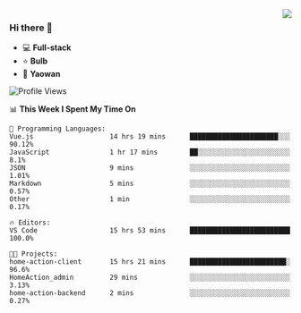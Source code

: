 <img  align="right" src="https://github-readme-stats.vercel.app/api?username=LolipopJ&show_icons=true&count_private=true&hide_title=true&include_all_commits=true&theme=vue">

### Hi there 👋

- :computer: **Full-stack**
- :star: **Bulb**
- :pill: **Yaowan**

<!--START_SECTION:waka-->
![Profile Views](http://img.shields.io/badge/Profile%20Views-0-blue)

📊 **This Week I Spent My Time On** 

```text
💬 Programming Languages: 
Vue.js                   14 hrs 19 mins      ██████████████████████░░░   90.12% 
JavaScript               1 hr 17 mins        ██░░░░░░░░░░░░░░░░░░░░░░░   8.1% 
JSON                     9 mins              ░░░░░░░░░░░░░░░░░░░░░░░░░   1.01% 
Markdown                 5 mins              ░░░░░░░░░░░░░░░░░░░░░░░░░   0.57% 
Other                    1 min               ░░░░░░░░░░░░░░░░░░░░░░░░░   0.17%

🔥 Editors: 
VS Code                  15 hrs 53 mins      █████████████████████████   100.0%

🐱‍💻 Projects: 
home-action-client       15 hrs 21 mins      ████████████████████████░   96.6% 
HomeAction_admin         29 mins             ░░░░░░░░░░░░░░░░░░░░░░░░░   3.13% 
home-action-backend      2 mins              ░░░░░░░░░░░░░░░░░░░░░░░░░   0.27%

```


<!--END_SECTION:waka-->
